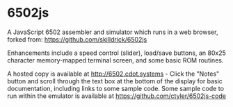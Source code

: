 # 6502js
A JavaScript 6502 assembler and simulator which runs in a web browser, forked from: https://github.com/skilldrick/6502js

Enhancements include a speed control (slider), load/save buttons, an 80x25 character memory-mapped terminal screen, and some basic ROM routines.

A hosted copy is available at http://6502.cdot.systems - Click the "Notes" button and scroll through the text box at the bottom of the display for basic documentation, including links to some sample code. Some sample code to run within the emulator is available at https://github.com/ctyler/6502js-code
